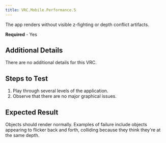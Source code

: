 ```yaml
---
title: VRC.Mobile.Performance.5
---
```

The app renders without visible z-fighting or depth conflict artifacts.

**Required** - Yes

## Additional Details

There are no additional details for this VRC.

## Steps to Test

1. Play through several levels of the application.
2. Observe that there are no major graphical issues.
## Expected Result

Objects should render normally. Examples of failure include objects appearing to flicker back and forth, colliding because they think they're at the same depth.

